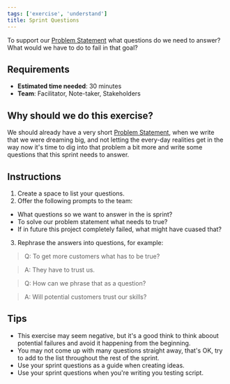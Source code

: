 ```yaml
---
tags: ['exercise', 'understand']
title: Sprint Questions
---
```


To support our [Problem Statement](/exercises/problem-statement) what questions
do we need to answer? What would we have to do to fail in that goal?

## Requirements

- **Estimated time needed**: 30 minutes
- **Team**: Facilitator, Note-taker, Stakeholders

## Why should we do this exercise?

We should already have a very short [Problem Statement](/exercises/problem-statement),
when we write that we were dreaming big, and not letting the every-day
realities get in the way now it's time to dig into that problem a bit more and
write some questions that this sprint needs to answer.

## Instructions

1. Create a space to list your questions.
2. Offer the following prompts to the team:
  - What questions so we want to answer in the is sprint?
  - To solve our problem statement what needs to true?
  - If in future this project completely failed, what might have cuased that?
3. Rephrase the answers into questions, for example:

> Q: To get more customers what has to be true?

> A: They have to trust us.

> Q: How can we phrase that as a question?

> A: Will potential customers trust our skills?

## Tips

- This exercise may seem negative, but it's a good think to think aboout potential failures and avoid it happening from the beginning.
- You may not come up with many questions straight away, that's OK, try to add to the list throughout the rest of the sprint.
- Use your sprint questions as a guide when creating ideas.
- Use your sprint questions when you're writing you testing script.
